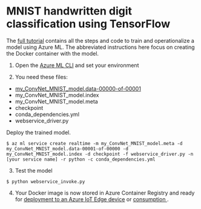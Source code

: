 # MNIST handwritten digit classification using TensorFlow
The [full tutorial](https://github.com/Azure/MachineLearningSamples-tf/tree/RuonanO16N) contains all the steps and code to train and operationalize a model using Azure ML.  The abbreviated instructions here focus on creating the Docker container with the model.

1. Open the [Azure ML CLI](https://docs.microsoft.com/en-us/azure/machine-learning/preview/model-management-service-deploy) and set your environment

2. You need these files:
* [my_ConvNet_MNIST_model.data-00000-of-00001](https://1drv.ms/u/s!Ap459opCDg3lgQp9a_kqXIZ2hAUo)
* my_ConvNet_MNIST_model.index
* my_ConvNet_MNIST_model.meta
* checkpoint
* conda_dependencies.yml
* webservice_driver.py

Deploy the trained model.
```
$ az ml service create realtime -m my_ConvNet_MNIST_model.meta -d my_ConvNet_MNIST_model.data-00001-of-00000 -d my_ConvNet_MNIST_model.index -d checkpoint -f webservice_driver.py -n [your service name] -r python -c conda_dependencies.yml
```

3. Test the model
```
$ python webservice_invoke.py
```

4. Your Docker image is now stored in Azure Container Registry and ready for [deployment to an Azure IoT Edge device](https://docs.microsoft.com/en-us/azure/machine-learning/preview/deploy-to-iot-edge-device) or [consumption ](https://docs.microsoft.com/en-us/azure/machine-learning/preview/model-management-consumption).  
